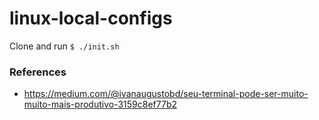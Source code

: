 # linux-local-configs

Clone and run `$ ./init.sh`

### References
- https://medium.com/@ivanaugustobd/seu-terminal-pode-ser-muito-muito-mais-produtivo-3159c8ef77b2

